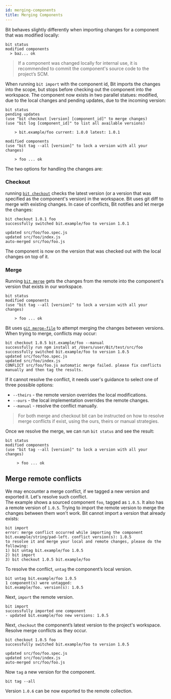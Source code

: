 ```yaml
---
id: merging-components
title: Merging Components
---
```


Bit behaves slightly differently when importing changes for a component that was modified locally:

```shell
bit status
modified components
  > baz... ok
```

> If a component was changed locally for internal use, it is recommended to commit the component's source code to the project’s SCM.

When running `bit import` with the component id, Bit imports the changes into the scope, but stops before checking out the component into the workspace. The component now exists in two parallel statues: modified, due to the local changes and pending updates, due to the incoming version:

```shell
bit status
pending updates
(use "bit checkout [version] [component_id]" to merge changes)
(use "bit log [component_id]" to list all available versions)

    > bit.example/foo current: 1.0.0 latest: 1.0.1

modified components
(use "bit tag --all [version]" to lock a version with all your changes)

    > foo ... ok
```

The two options for handling the changes are:

### Checkout

running [`bit checkout`](/docs/apis/cli-all#checkout) checks the latest version (or a version that was specified as the component's version) in the workspace. Bit uses git diff to merge with existing changes. In case of conflicts, Bit notifies and let merge the changes:

```shell
bit checkout 1.0.1 foo
successfully switched bit.example/foo to version 1.0.1

updated src/foo/foo.spec.js
updated src/foo/index.js
auto-merged src/foo/foo.js
```

The component is now on the version that was checked out with the local changes on top of it.

### Merge

Running [`bit merge`](/docs/apis/cli-all#merge) gets the changes from the remote into the component's version that exists in our workspace.

```shell
bit status
modified components
(use "bit tag --all [version]" to lock a version with all your changes)

    > foo ... ok
```

Bit uses [`git merge-file`](https://git-scm.com/docs/git-merge-file) to attempt merging the changes between versions. When trying to merge, conflicts may occur:

```shell
bit checkout 1.0.5 bit.example/foo --manual
successfully run npm install at /Users/user/Bit/test/src/foo
successfully switched bit.example/foo to version 1.0.5
updated src/foo/foo.spec.js
updated src/foo/index.js
CONFLICT src/foo/foo.js automatic merge failed. please fix conflicts manually and then tag the results.
```

If it cannot resolve the conflict, it needs user's guidance to select one of three possible options:

- `--theirs` - the remote version overrides the local modifications.
- `--ours` - the local implementation overrides the remote changes.
- `--manual` - resolve the conflict manually.

> For both merge and checkout bit can be instructed on how to resolve merge conflicts if exist, using the ours, theirs or manual strategies.

Once we resolve the merge, we can run `bit status` and see the result:

```shell
bit status
modified components
(use "bit tag --all [version]" to lock a version with all your changes)

     > foo ... ok
```

## Merge remote conflicts

We may encounter a merge conflict, if we tagged a new version and exported it. Let's resolve such conflict.  
The example shows a sourced component `foo`, tagged as `1.0.5`. It also has a remote version of `1.0.5`. Trying to import the remote version to merge the changes between them won't work. Bit cannot import a version that already exists:

```shell
bit import
error: merge conflict occurred while importing the component bit.example/string/pad-left. conflict version(s): 1.0.5
to resolve it and merge your local and remote changes, please do the following:
1) bit untag bit.example/foo 1.0.5
2) bit import
3) bit checkout 1.0.5 bit.example/foo
```

To resolve the conflict, `untag` the component’s local version.

```shell
bit untag bit.example/foo 1.0.5
1 component(s) were untagged:
bit.example/foo. version(s): 1.0.5
```

Next, `import` the remote version.

```shell
bit import
successfully imported one component
- updated bit.example/foo new versions: 1.0.5
```

Next, `checkout` the component’s latest version to the project's workspace. Resolve merge conflicts as they occur.

```shell
bit checkout 1.0.5 foo
successfully switched bit.example/foo to version 1.0.5

updated src/foo/foo.spec.js
updated src/foo/index.js
auto-merged src/foo/foo.js
```

Now `tag` a new version for the component.

```shell
bit tag --all
```

Version `1.0.6` can be now exported to the remote collection.
